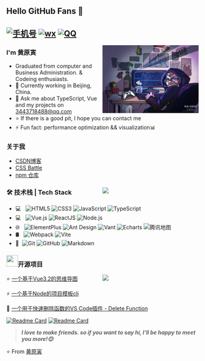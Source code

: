 ## Hello GitHub Fans 👋
[![手机号](https://img.shields.io/badge/手机号-17808098401-red.svg "17908098401")](mailto:17808098401)
[![wx](https://img.shields.io/badge/wx-17808098401-red.svg "17908098401")](mailto:17808098401)
[![QQ](https://img.shields.io/badge/-3443718488@qq.com-c14438?style=flat&logo=tencentqq&logoColor=white&link=mailto:3443718488@qq.com)](mailto:3443718488@qq.com)
---

<img align="right" alt="GIF" src="https://github.com/FernandoRoldan93/FernandoRoldan93/blob/master/cover_image.jpg" width="50%" height="auto"/>

### I'm 黄原寅

- Graduated from computer and Business Administration. & Codeing enthusiasts. 
- 🌱 Currently working in Beijing, China.
- 💬 Ask me about TypeScript, Vue and my projects on [3443718488@qq.com](mailto:3443718488@qq.com)
- ⭐ If there is a good pit, I hope you can contact me
- ⚡ Fun fact: performance optimization && visualization📊

### 关于我
- [CSDN博客](https://blog.csdn.net/weixin_42365757?spm=1000.2115.3001.5343)
- [CSS Battle](https://cssbattle.dev/player/IMDu4D5SsrYED3MnvyqO3Vf9Lw43)
- [npm 仓库](https://www.npmjs.com/~huangyuanyin)

### 🛠 技术栈 | Tech Stack  <img width="50%" align="right" height="auto" src="https://github-readme-stats.vercel.app/api?username=huangyuanyin&count_private=true&show_icons=true&theme=tokyonight&locale=cn&include_all_commits=true" />

- 💻 &#160; ![HTML5](https://img.shields.io/badge/-HTML5-333333?style=flat&logo=html5)
![CSS3](https://img.shields.io/badge/-CSS3-333333?style=flat&logo=css3)
![JavaScript](https://img.shields.io/badge/-JavaScript-333333?style=flat&logo=javascript)
![TypeScript](https://img.shields.io/badge/-TypeScript-333333?style=flat&logo=typescript)
- 💻 &#160; ![Vue.js](https://img.shields.io/badge/-VueJS-333333?style=flat&logo=Vue.js)
![ReactJS](https://img.shields.io/badge/-ReactJS-333333?style=flat&logo=react)
![Node.js](https://img.shields.io/badge/-Node.js-333333?style=flat&logo=node.js)
- 🌐 &#160; ![ElementPlus](https://img.shields.io/badge/-ElementPlus-333333?style=flat&logo=element) 
![Ant Design](https://img.shields.io/badge/-AntDesign-333333?style=flat&logo=antdesign&logoColor=563D7C)
![Vant](https://img.shields.io/badge/-Vant-99CC66?style=flat&logo=vant&logoColor=99CC33)
![Echarts](https://img.shields.io/badge/-Echarts-66CCFF?style=flat&logo=echarts&logoColor=563D7C)
![腾讯地图](https://img.shields.io/badge/-腾讯地图-FFFF33?style=flat&logo&logoColor=563D7C)
- 🛢 &#160; ![Webpack](https://img.shields.io/badge/-Webpack-333333?style=flat&logo=webpack)
![Vite](https://img.shields.io/badge/-Vite-333333?style=flat&logo=vite)
- 🔧 &#160;![Git](https://img.shields.io/badge/-Git-333333?style=flat&logo=git)
![GitHub](https://img.shields.io/badge/-GitHub-333333?style=flat&logo=github)
![Markdown](https://img.shields.io/badge/-Markdown-333333?style=flat&logo=markdown)

### <img src="https://media0.giphy.com/media/pylpD8AoQCf3CQ1oO2/giphy.gif" width=30 height=30>开源项目 
<img width="50%" align="right" height="auto" src="https://github-readme-stats.vercel.app/api/top-langs/?username=huangyuanyin&layout=compact&theme=cobalt" />
 
 ⭐ [一个基于Vue3.2的思维导图](https://huangyuanyin-mindmap.vercel.app/#/)
 
 ⚡ [一个基于Node的项目模板cli](https://www.npmjs.com/package/front-template-cli)
 
 🌝 [一个用于快速删除函数的VS Code插件 - Delete Function](https://marketplace.visualstudio.com/items?itemName=huangyuanyin.deleteFunction)
 
[![Readme Card](https://github-readme-stats.vercel.app/api/pin/?username=huangyuanyin&repo=hyy-webSSH-Termail&theme=moltack)](https://github.com/huangyuanyin/hyy-webSSH-Termail)
[![Readme Card](https://github-readme-stats.vercel.app/api/pin/?username=huangyuanyin&repo=hyy-video-uploader&theme=moltack)](https://github.com/huangyuanyin/hyy-video-uploader)

> ***I love to make friends. so if you want to say hi, I'll be happy to meet you more!😊***

⭐️ From [黄原寅](https://github.com/huangyuanyin)

